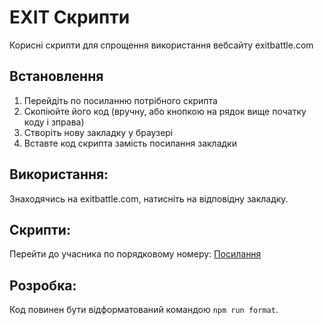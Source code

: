 # EXIT Скрипти
Корисні скрипти для спрощення використання вебсайту exitbattle.com

## Встановлення
1. Перейдіть по посиланню потрібного скрипта
2. Скопіюйте його код (вручну, або кнопкою на рядок вище початку коду і зправа)
3. Створіть нову закладку у браузері
4. Вставте код скрипта замість посилання закладки

## Використання:
Знаходячись на exitbattle.com, натисніть на відповідну закладку.

## Скрипти:
Перейти до учасника по порядковому номеру: [Посилання](./goToNumber.js)

## Розробка:
Код повинен бути відформатований командою `npm run format`.
